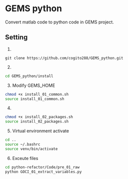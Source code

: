 # GEMS python

Convert matlab code to python code in GEMS project.

## Setting
1. 
```
git clone https://github.com/cogito288/GEMS_python.git
```

2. 
```bash
cd GEMS_python/install
```

3. Modify GEMS_HOME 
```bash
chmod +x install_01_common.sh
source install_01_common.sh
```

4. 
```bash
chmod +x install_02_packages.sh
source install_02_packages.sh
```

5. Virtual environment activate
```bash
cd ..
source ~/.bashrc
source venv/bin/activate
```

6. Exceute files

```bash
cd python-refactor/Code/pre_01_raw
python GOCI_01_extract_variables.py
```
